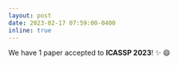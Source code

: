 ```yaml
---
layout: post
date: 2023-02-17 07:59:00-0400
inline: true
---
```

We have 1 paper accepted to **ICASSP 2023**! ✨ 😄
